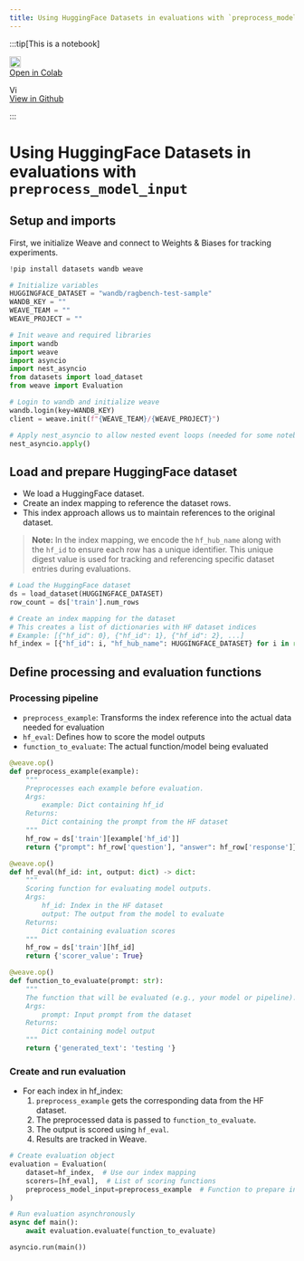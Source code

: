 ```yaml
---
title: Using HuggingFace Datasets in evaluations with `preprocess_model_input`
---
```



:::tip[This is a notebook]

<a href="https://colab.research.google.com/github/wandb/weave/blob/master/docs/./notebooks/hf_dataset_evals.ipynb" target="_blank" rel="noopener noreferrer" class="navbar__item navbar__link button button--secondary button--med margin-right--sm notebook-cta-button"><div><img src="https://upload.wikimedia.org/wikipedia/commons/archive/d/d0/20221103151430%21Google_Colaboratory_SVG_Logo.svg" alt="Open In Colab" height="20px" /><div>Open in Colab</div></div></a>

<a href="https://github.com/wandb/weave/blob/master/docs/./notebooks/hf_dataset_evals.ipynb" target="_blank" rel="noopener noreferrer" class="navbar__item navbar__link button button--secondary button--med margin-right--sm notebook-cta-button"><div><img src="https://upload.wikimedia.org/wikipedia/commons/9/91/Octicons-mark-github.svg" alt="View in Github" height="15px" /><div>View in Github</div></div></a>

:::



# Using HuggingFace Datasets in evaluations with `preprocess_model_input`

## Setup and imports
First, we initialize Weave and connect to Weights & Biases for tracking experiments.


```python
!pip install datasets wandb weave
```


```python
# Initialize variables
HUGGINGFACE_DATASET = "wandb/ragbench-test-sample"
WANDB_KEY = ""
WEAVE_TEAM = ""
WEAVE_PROJECT = ""

# Init weave and required libraries
import wandb
import weave
import asyncio
import nest_asyncio
from datasets import load_dataset
from weave import Evaluation

# Login to wandb and initialize weave
wandb.login(key=WANDB_KEY)
client = weave.init(f"{WEAVE_TEAM}/{WEAVE_PROJECT}")

# Apply nest_asyncio to allow nested event loops (needed for some notebook environments)
nest_asyncio.apply()
```

## Load and prepare HuggingFace dataset

- We load a HuggingFace dataset.
- Create an index mapping to reference the dataset rows.
- This index approach allows us to maintain references to the original dataset.

> **Note:**
> In the index mapping, we encode the `hf_hub_name` along with the `hf_id` to ensure each row has a unique identifier. This unique digest value is used for tracking and referencing specific dataset entries during evaluations.


```python
# Load the HuggingFace dataset
ds = load_dataset(HUGGINGFACE_DATASET)
row_count = ds['train'].num_rows

# Create an index mapping for the dataset
# This creates a list of dictionaries with HF dataset indices
# Example: [{"hf_id": 0}, {"hf_id": 1}, {"hf_id": 2}, ...]
hf_index = [{"hf_id": i, "hf_hub_name": HUGGINGFACE_DATASET} for i in range(row_count)]
```

## Define processing and evaluation functions

### Processing pipeline
- `preprocess_example`: Transforms the index reference into the actual data needed for evaluation
- `hf_eval`: Defines how to score the model outputs
- `function_to_evaluate`: The actual function/model being evaluated


```python
@weave.op()
def preprocess_example(example):
    """
    Preprocesses each example before evaluation.
    Args:
        example: Dict containing hf_id
    Returns:
        Dict containing the prompt from the HF dataset
    """
    hf_row = ds['train'][example['hf_id']]
    return {"prompt": hf_row['question'], "answer": hf_row['response']}

@weave.op()
def hf_eval(hf_id: int, output: dict) -> dict:
    """
    Scoring function for evaluating model outputs.
    Args:
        hf_id: Index in the HF dataset
        output: The output from the model to evaluate
    Returns:
        Dict containing evaluation scores
    """
    hf_row = ds['train'][hf_id]
    return {'scorer_value': True}

@weave.op()
def function_to_evaluate(prompt: str):
    """
    The function that will be evaluated (e.g., your model or pipeline).
    Args:
        prompt: Input prompt from the dataset
    Returns:
        Dict containing model output
    """
    return {'generated_text': 'testing '}
```

### Create and run evaluation

- For each index in hf_index:
  1. `preprocess_example` gets the corresponding data from the HF dataset.
  2. The preprocessed data is passed to `function_to_evaluate`.
  3. The output is scored using `hf_eval`.
  4. Results are tracked in Weave.


```python
# Create evaluation object
evaluation = Evaluation(
    dataset=hf_index,  # Use our index mapping
    scorers=[hf_eval],  # List of scoring functions
    preprocess_model_input=preprocess_example  # Function to prepare inputs
)

# Run evaluation asynchronously
async def main():
    await evaluation.evaluate(function_to_evaluate)

asyncio.run(main())
```
